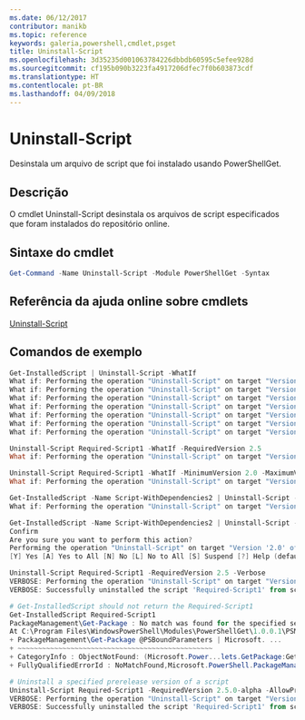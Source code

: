 ```yaml
---
ms.date: 06/12/2017
contributor: manikb
ms.topic: reference
keywords: galeria,powershell,cmdlet,psget
title: Uninstall-Script
ms.openlocfilehash: 3d35235d001063784226dbbdb60595c5efee928d
ms.sourcegitcommit: cf195b090b3223fa4917206dfec7f0b603873cdf
ms.translationtype: HT
ms.contentlocale: pt-BR
ms.lasthandoff: 04/09/2018
---
```

# <a name="uninstall-script"></a>Uninstall-Script

Desinstala um arquivo de script que foi instalado usando PowerShellGet.

## <a name="description"></a>Descrição

O cmdlet Uninstall-Script desinstala os arquivos de script especificados que foram instalados do repositório online.

## <a name="cmdlet-syntax"></a>Sintaxe do cmdlet

```powershell
Get-Command -Name Uninstall-Script -Module PowerShellGet -Syntax
```
## <a name="cmdlet-online-help-reference"></a>Referência da ajuda online sobre cmdlets

[Uninstall-Script](http://go.microsoft.com/fwlink/?LinkId=619789)

## <a name="example-commands"></a>Comandos de exemplo

```powershell
Get-InstalledScript | Uninstall-Script -WhatIf
What if: Performing the operation "Uninstall-Script" on target "Version '2.5' of script 'Required-Script3'".
What if: Performing the operation "Uninstall-Script" on target "Version '1.0' of script 'Demo-Script'".
What if: Performing the operation "Uninstall-Script" on target "Version '2.5' of script 'Fabrikam-Script'".
What if: Performing the operation "Uninstall-Script" on target "Version '2.5' of script 'Fabrikam-ServerScript'".
What if: Performing the operation "Uninstall-Script" on target "Version '2.5' of script 'Required-Script1'".
What if: Performing the operation "Uninstall-Script" on target "Version '2.5' of script 'Required-Script2'".
What if: Performing the operation "Uninstall-Script" on target "Version '2.0' of script 'Script-WithDependencies2'".

Uninstall-Script Required-Script1 -WhatIf -RequiredVersion 2.5
What if: Performing the operation "Uninstall-Script" on target "Version '2.5' of script 'Required-Script1'".

Uninstall-Script Required-Script1 -WhatIf -MinimumVersion 2.0 -MaximumVersion 3.0
What if: Performing the operation "Uninstall-Script" on target "Version '2.5' of script 'Required-Script1'".

Get-InstalledScript -Name Script-WithDependencies2 | Uninstall-Script -WhatIf
What if: Performing the operation "Uninstall-Script" on target "Version '2.0' of script 'Script-WithDependencies2'".

Get-InstalledScript -Name Script-WithDependencies2 | Uninstall-Script -Confirm
Confirm
Are you sure you want to perform this action?
Performing the operation "Uninstall-Script" on target "Version '2.0' of script 'Script-WithDependencies2'".
[Y] Yes [A] Yes to All [N] No [L] No to All [S] Suspend [?] Help (default is "Y"): N

Uninstall-Script Required-Script1 -RequiredVersion 2.5 -Verbose
VERBOSE: Performing the operation "Uninstall-Script" on target "Version '2.5' of script 'Required-Script1'".
VERBOSE: Successfully uninstalled the script 'Required-Script1' from script base 'C:\Users\manikb\Documents\WindowsPowerShell\Scripts'.

# Get-InstalledScript should not return the Required-Script1
Get-InstalledScript Required-Script1
PackageManagement\Get-Package : No match was found for the specified search criteria and script names 'Required-Script1'.
At C:\Program Files\WindowsPowerShell\Modules\PowerShellGet\1.0.0.1\PSModule.psm1:3142 char:9
+ PackageManagement\Get-Package @PSBoundParameters | Microsoft. ...
+ ~~~~~~~~~~~~~~~~~~~~~~~~~~~~~~~~~~~~~~~~~~~~~~~~
+ CategoryInfo : ObjectNotFound: (Microsoft.Power...lets.GetPackage:GetPackage) [Get-Package], Exception
+ FullyQualifiedErrorId : NoMatchFound,Microsoft.PowerShell.PackageManagement.Cmdlets.GetPackage

# Uninstall a specified prerelease version of a script
Uninstall-Script Required-Script1 -RequiredVersion 2.5.0-alpha -AllowPrerelease -Verbose
VERBOSE: Performing the operation "Uninstall-Script" on target "Version '2.5.0-alpha' of script 'Required-Script1'".
VERBOSE: Successfully uninstalled the script 'Required-Script1' from script base 'C:\Users\manikb\Documents\WindowsPowerShell\Scripts'.

```